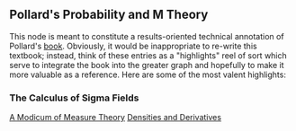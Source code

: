 
## Pollard's Probability and M Theory
This node is meant to constitute a results-oriented technical annotation of Pollard's [book](https://www.amazon.com/Theoretic-Probability-Statistical-Probabilistic-Mathematics/dp/0521002893). Obviously, it would be inappropriate to re-write this textbook; instead, think of these entries as a "highlights" reel of sort which serve to integrate the book into the greater graph and hopefully to make it more valuable as a reference. Here are some of the most valent highlights:
### The Calculus of Sigma Fields
[A Modicum of Measure Theory](post/A_Modicum_of_Measure_Theory.md)
[Densities and Derivatives](post/Densities_and_Derivatives.md)
###
